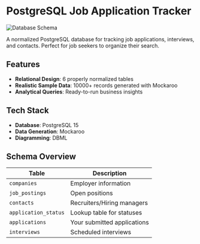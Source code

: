 # PostgreSQL Job Application Tracker

![Database Schema](docs/schema.png)

A normalized PostgreSQL database for tracking job applications, interviews, and contacts. Perfect for job seekers to organize their search.

## Features

- **Relational Design**: 6 properly normalized tables
- **Realistic Sample Data**: 10000+ records generated with Mockaroo
- **Analytical Queries**: Ready-to-run business insights


## Tech Stack

- **Database**: PostgreSQL 15
- **Data Generation**: Mockaroo
- **Diagramming**: DBML

## Schema Overview

| Table                | Description                          |
|----------------------|--------------------------------------|
| `companies`          | Employer information                 |
| `job_postings`       | Open positions                       |
| `contacts`           | Recruiters/Hiring managers           |
| `application_status` | Lookup table for statuses            |
| `applications`       | Your submitted applications          |
| `interviews`        | Scheduled interviews                 |

